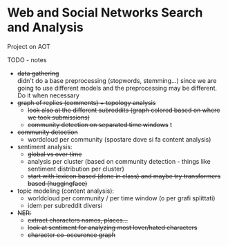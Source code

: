 # Web and Social Networks Search and Analysis

Project on AOT

TODO - notes

- ~~data gathering~~  
  didn't do a base preprocessing (stopwords, stemming...) since we are going to use different models and the preprocessing may be different. Do it when necessary
- ~~graph of replies (comments) + topology analysis~~
  - ~~look also at the different subreddits (graph colored based on where we took submissions)~~
  - ~~community detection on separated time windows~~ t
- ~~community detection~~
  - wordcloud per community (spostare dove si fa content analysis)
- sentiment analysis:
  - ~~global vs over time~~
  - analysis per cluster (based on community detection - things like sentiment distribution per cluster)
  - ~~start with lexicon based (done in class) and maybe try transformers based (huggingface)~~
- topic modeling (content analysis):
  - worldcloud per community / per time window (o per grafi splittati)
  - idem per subreddit diversi
- ~~NER:~~
  - ~~extract characters names, places...~~
  - ~~look at sentiment for analyzing most lover/hated characters~~
  - ~~character co-occurence graph~~
